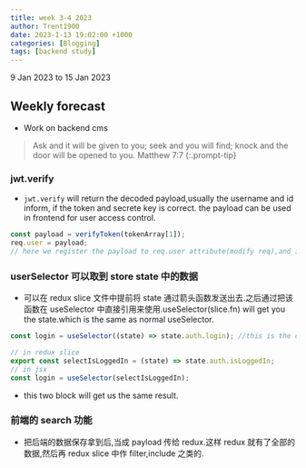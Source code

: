```yaml
---
title: week 3-4 2023
author: Trent1900
date: 2023-1-13 19:02:00 +1000
categories: [Blogging]
tags: [backend study]
---
```


9 Jan 2023 to 15 Jan 2023

## Weekly forecast

- Work on backend cms

> Ask and it will be given to you; seek and you will find; knock and the door will be opened to you. Matthew 7:7<!-- prettier-ignore -->
{:.prompt-tip}

### jwt.verify

- `jwt.verify` will return the decoded payload,usually the username and id inform, if the token and secrete key is correct. the payload can be used in frontend for user access control.

```js
const payload = verifyToken(tokenArray[1]);
req.user = payload;
// here we register the payload to req.user attribute(modify req),and if we put {role:'teacher'} in the payload, we can access req.user later, to check if this user is a teacher(in another middleware).
```

### userSelector 可以取到 store state 中的数据

- 可以在 redux slice 文件中提前将 state 通过箭头函数发送出去.之后通过把该函数在 useSelector 中直接引用来使用.useSelector(slice.fn) will get you the state.which is the same as normal useSelector.

```js
const login = useSelector((state) => state.auth.login); //this is the common use
```

```js
// in redux slice
export const selectIsLoggedIn = (state) => state.auth.isLoggedIn;
// in jsx
const login = useSelector(selectIsLoggedIn);
```

- this two block will get us the same result.

### 前端的 search 功能

- 把后端的数据保存拿到后,当成 payload 传给 redux.这样 redux 就有了全部的数据,然后再 redux slice 中作 filter,include 之类的.
